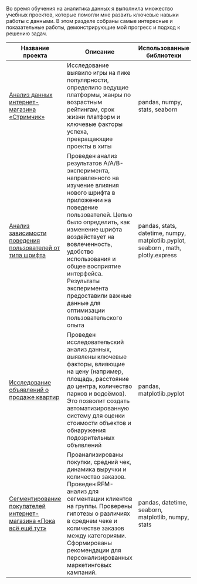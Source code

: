 Во время обучения на аналитика данных я выполнила множество учебных проектов, которые помогли мне развить ключевые навыки работы с данными. В этом разделе собраны самые интересные и показательные работы, демонстрирующие мой прогресс и подход к решению задач.

| Название проекта | Описание | Использованные библиотеки |
| ---------- | -------- | ----- |
| [Анализ данных интернет-магазина «Стримчик»](https://github.com/FedotovaEkaterina/Practicum_projects/blob/main/Анализ%20данных%20интернет-магазина%20«Стримчик».ipynb) | Исследование выявило игры на пике популярности, определило ведущие платформы, жанры по возрастным рейтингам, срок жизни платформ и ключевые факторы успеха, превращающие проекты в хиты | pandas, numpy, stats, seaborn|
|[Анализ зависимости поведения пользователей от типа шрифта](https://github.com/FedotovaEkaterina/Practicum_projects/blob/main/Анализ%20зависимости%20поведения%20пользователей%20от%20типа%20шрифта.ipynb)| Проведен анализ результатов A/A/B-эксперимента, направленного на изучение влияния нового шрифта в приложении на поведение пользователей. Целью было определить, как изменение шрифта воздействует на вовлеченность, удобство использования и общее восприятие интерфейса. Результаты эксперимента предоставили важные данные для оптимизации пользовательского опыта|pandas, stats, datetime, numpy, matplotlib.pyplot, seaborn , math, plotly.express|
|[Исследование объявлений о продаже квартир](https://github.com/FedotovaEkaterina/Practicum_projects/blob/main/Исследование%20объявлений%20о%20продаже%20квартир.ipynb)| Проведен исследовательский анализ данных, выявлены ключевые факторы, влияющие на цену (например, площадь, расстояние до центра, количество парков и водоёмов). Это позволит создать автоматизированную систему для оценки стоимости объектов и обнаружения подозрительных объявлений | pandas, matplotlib.pyplot |
| [Сегментирование покупателей интернет-магазина «Пока всё ещё тут»](https://github.com/FedotovaEkaterina/Practicum_projects/blob/main/Сегментирование%20покупателей%20интернет-магазина%20«Пока%20всё%20ещё%20тут».ipynb) | Проанализированы покупки, средний чек, динамика выручки и количество заказов. Проведен RFM-анализ для сегментации клиентов на группы. Проверены гипотезы о различиях в среднем чеке и количестве заказов между категориями. Сформированы рекомендации для персонализированных маркетинговых кампаний. | pandas, datetime, seaborn, matplotlib, numpy, stats |
